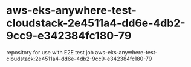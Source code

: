 # aws-eks-anywhere-test-cloudstack-2e4511a4-dd6e-4db2-9cc9-e342384fc180-79
repository for use with E2E test job aws-eks-anywhere-test-cloudstack:2e4511a4-dd6e-4db2-9cc9-e342384fc180-79
